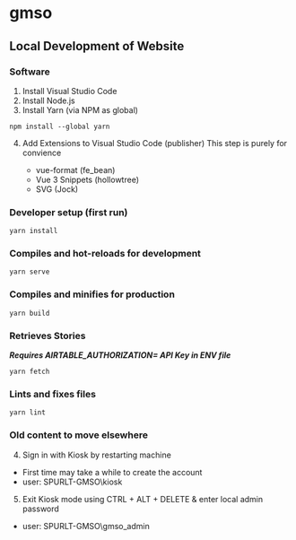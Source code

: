 # gmso

## Local Development of Website

### Software

1. Install Visual Studio Code
2. Install Node.js
3. Install Yarn (via NPM as global)

```
npm install --global yarn 
```

4. Add Extensions to Visual Studio Code (publisher)
    This step is purely for convience

    - vue-format (fe_bean)
    - Vue 3 Snippets (hollowtree)
    - SVG (Jock)


### Developer setup (first run)

```
yarn install
```

### Compiles and hot-reloads for development
```
yarn serve
```

### Compiles and minifies for production
```
yarn build
```

### Retrieves Stories
***Requires AIRTABLE_AUTHORIZATION= API Key in ENV file*** 
```
yarn fetch
```

### Lints and fixes files
```
yarn lint
```


### Old content to move elsewhere

4. Sign in with Kiosk by restarting machine
- First time may take a while to create the account
- user: SPURLT-GMSO\kiosk
5. Exit Kiosk mode using CTRL + ALT + DELETE & enter local admin password
- user: SPURLT-GMSO\gmso_admin
